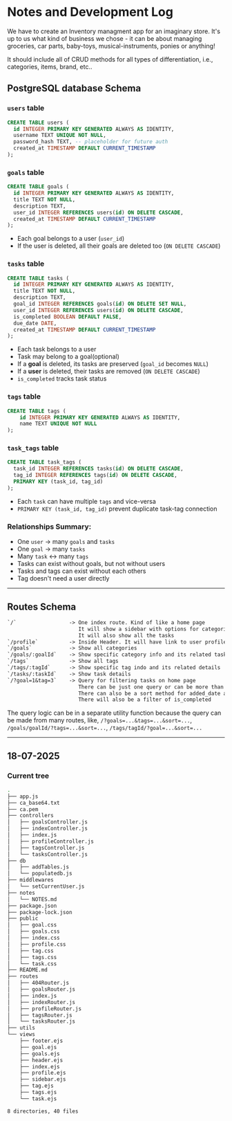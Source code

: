 # Notes and Development Log

We have to create an Inventory managment app for an imaginary store. It's up to us what kind of business we chose - it can be about managing groceries, car parts, baby-toys, musical-instruments, ponies or anything!

It should include all of CRUD methods for all types of differentiation, i.e., categories, items, brand, etc..

## PostgreSQL database Schema

### `users` table

```sql
CREATE TABLE users (
  id INTEGER PRIMARY KEY GENERATED ALWAYS AS IDENTITY,
  username TEXT UNIQUE NOT NULL,
  password_hash TEXT, -- placeholder for future auth
  created_at TIMESTAMP DEFAULT CURRENT_TIMESTAMP
);
```

### `goals` table

```sql
CREATE TABLE goals (
  id INTEGER PRIMARY KEY GENERATED ALWAYS AS IDENTITY,
  title TEXT NOT NULL,
  description TEXT,
  user_id INTEGER REFERENCES users(id) ON DELETE CASCADE,
  created_at TIMESTAMP DEFAULT CURRENT_TIMESTAMP
);
```

- Each goal belongs to a user (`user_id`)
- If the user is deleted, all their goals are deleted too (`ON DELETE CASCADE`)

### `tasks` table

```sql
CREATE TABLE tasks (
  id INTEGER PRIMARY KEY GENERATED ALWAYS AS IDENTITY,
  title TEXT NOT NULL,
  description TEXT,
  goal_id INTEGER REFERENCES goals(id) ON DELETE SET NULL,
  user_id INTEGER REFERENCES users(id) ON DELETE CASCADE,
  is_completed BOOLEAN DEFAULT FALSE,
  due_date DATE,
  created_at TIMESTAMP DEFAULT CURRENT_TIMESTAMP
);
```

- Each task belongs to a user
- Task may belong to a goal(optional)
- If a **goal** is deleted, its tasks are preserved (`goal_id` becomes `NULL`)
- If a **user** is deleted, their tasks are removed (`ON DELETE CASCADE`)
- `is_completed` tracks task status

### `tags` table

```sql
CREATE TABLE tags (
    id INTEGER PRIMARY KEY GENERATED ALWAYS AS IDENTITY,
    name TEXT UNIQUE NOT NULL
);
```

### `task_tags` table

```sql
CREATE TABLE task_tags (
  task_id INTEGER REFERENCES tasks(id) ON DELETE CASCADE,
  tag_id INTEGER REFERENCES tags(id) ON DELETE CASCADE,
  PRIMARY KEY (task_id, tag_id)
);
```

- Each `task` can have multiple `tags` and vice-versa
- `PRIMARY KEY (task_id, tag_id)` prevent duplicate task-tag connection

### Relationships Summary:

- One `user` -> many `goals` and `tasks`
- One `goal` -> many `tasks`
- Many `task` <-> many `tags`
- Tasks can exist without goals, but not without users
- Tasks and tags can exist without each others
- Tag doesn't need a user directly

---

## Routes Schema

```txt
`/`                 -> One index route. Kind of like a home page
                       It will show a sidebar with options for categories and tags for filter
                       It will also show all the tasks
`/profile`          -> Inside Header. It will have link to user profile
`/goals`            -> Show all categories
`/goals/:goalId`    -> Show specific category info and its related tasks
`/tags`             -> Show all tags
`/tags/:tagId`      -> Show specific tag indo and its related details
`/tasks/:taskId`    -> Show task details
`/?goal=1&tag=3`    -> Query for filtering tasks on home page
                       There can be just one query or can be more than one
                       There can also be a sort method for added_date and due-date
                       There will also be a filter of is_completed
```

The query logic can be in a separate utility function because the query can be made from many routes, like, `/?goals=...&tags=...&sort=...`, `/goals/goalId/?tags=...&sort=...`, `/tags/tagId/?goal=...&sort=...`

---

## 18-07-2025

### Current tree

```bash
.
├── app.js
├── ca_base64.txt
├── ca.pem
├── controllers
│   ├── goalsController.js
│   ├── indexController.js
│   ├── index.js
│   ├── profileController.js
│   ├── tagsController.js
│   └── tasksController.js
├── db
│   ├── addTables.js
│   └── populatedb.js
├── middlewares
│   └── setCurrentUser.js
├── notes
│   └── NOTES.md
├── package.json
├── package-lock.json
├── public
│   ├── goal.css
│   ├── goals.css
│   ├── index.css
│   ├── profile.css
│   ├── tag.css
│   ├── tags.css
│   └── task.css
├── README.md
├── routes
│   ├── 404Router.js
│   ├── goalsRouter.js
│   ├── index.js
│   ├── indexRouter.js
│   ├── profileRouter.js
│   ├── tagsRouter.js
│   └── tasksRouter.js
├── utils
└── views
    ├── footer.ejs
    ├── goal.ejs
    ├── goals.ejs
    ├── header.ejs
    ├── index.ejs
    ├── profile.ejs
    ├── sidebar.ejs
    ├── tag.ejs
    ├── tags.ejs
    └── task.ejs

8 directories, 40 files
```
